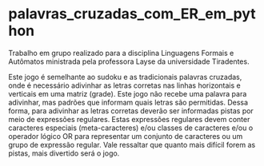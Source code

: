 # palavras_cruzadas_com_ER_em_python

Trabalho em grupo realizado para a disciplina Linguagens Formais e Autômatos ministrada pela professora Layse da universidade Tiradentes.

Este jogo é semelhante ao sudoku e as tradicionais palavras cruzadas, onde é necessário adivinhar as letras corretas
nas linhas horizontais e verticais em uma matriz (grade). Este jogo não recebe uma palavra para adivinhar, mas padrões
que informam quais letras são permitidas. Dessa forma, para adivinhar as letras corretas deverão ser informadas pistas
por meio de expressões regulares. Estas expressões regulares devem conter caracteres especiais (meta-caracteres) e/ou
classes de caracteres e/ou o operador lógico OR para representar um conjunto de caracteres ou um grupo de expressão
regular. Vale ressaltar que quanto mais difícil forem as pistas, mais divertido será o jogo.
